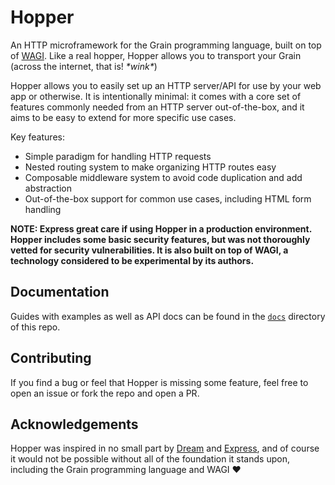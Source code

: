 # Hopper
An HTTP microframework for the Grain programming language, built on top of [WAGI](https://github.com/deislabs/wagi). Like a real hopper, Hopper allows you to transport your Grain (across the internet, that is! _\*wink\*_)

Hopper allows you to easily set up an HTTP server/API for use by your web app or otherwise. It is intentionally minimal: it comes with a core set of features commonly needed from an HTTP server out-of-the-box, and it aims to be easy to extend for more specific use cases. 

Key features:
- Simple paradigm for handling HTTP requests
- Nested routing system to make organizing HTTP routes easy
- Composable middleware system to avoid code duplication and add abstraction
- Out-of-the-box support for common use cases, including HTML form handling

**NOTE: Express great care if using Hopper in a production environment. Hopper includes some basic security features, but was not thoroughly vetted for security vulnerabilities. It is also built on top of WAGI, a technology considered to be experimental by its authors.**


## Documentation
Guides with examples as well as API docs can be found in the [`docs`](/docs) directory of this repo.


## Contributing
If you find a bug or feel that Hopper is missing some feature, feel free to open an issue or fork the repo and open a PR.


## Acknowledgements
Hopper was inspired in no small part by [Dream](https://github.com/aantron/dream) and [Express](https://expressjs.com/), and of course it would not be possible without all of the foundation it stands upon, including the Grain programming language and WAGI ❤️
